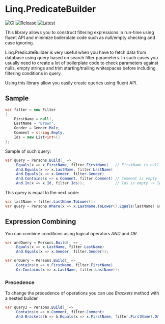 # Linq.PredicateBuilder

[![CI](https://github.com/max-eroshkin/Linq.PredicateBuilder/actions/workflows/CI.yml/badge.svg)](https://github.com/max-eroshkin/Linq.PredicateBuilder/actions)
[![Release](https://img.shields.io/nuget/v/Linq.PredicateBuilder?logo=nuget&label=release&color=blue)](https://www.nuget.org/packages/Linq.PredicateBuilder)
[![Latest](https://img.shields.io/nuget/vpre/Linq.PredicateBuilder?logo=nuget&label=latest&color=yellow)](https://www.nuget.org/packages/Linq.PredicateBuilder/absoluteLatest)

This library allows you to construct filtering expressions in run-time using fluent API
and minimize boilerplate code such as null/empty checking and case ignoring.

Linq.PredicateBuilder is very useful when you have to fetch data from database using query based on search
 filter parameters. In such cases you usually need to create a lot of boilerplate code to check parameters against
 nulls, empty strings and trim starting/trailing whitespaces before including filtering conditions in query.
         
 Using this library allow you easily create queries using fluent API.

## Sample
      
```c#       
var filter = new Filter
{
    FirstName = null!,
    LastName = "Brown",
    Gender = Gender.Male,
    Comment = string.Empty,
    Ids = new List<int>()
};
```
        
Sample of such query:
```c#
var query = Persons.Build(_ => _
    .Equals(x => x.FirstName, filter.FirstName)   // FirstName is null -> Ignored
    .And.Equals(x => x.LastName, filter.LastName)
    .And.Equals(x => x.Gender, filter.Gender)
    .And.Contains(x => x.Comment, filter.Comment) // Comment is empty -> Ignored
    .And.In(x => x.Id, filter.Ids));              // Ids is empty -> Ignored
```

This query is equal to the next code:

```c#
var lastName = filter.LastName.ToLower();
var query = Persons.Where(x => x.LastName.ToLower().Equals(lastName) && x.Gender.Equals(filter.Gender));
```
## Expression Combining
You can combine conditions using logical operators _AND_ and _OR_.

```c#
var andQuery = Persons.Build(_ => _
    .Equals(x => x.LastName, filter.LastName)
    .And.Equals(x => x.Gender, filter.Gender));
 ```    
```c#
var orQuery = Persons.Build(_ => _
    .Contains(x => x.FirstName, filter.FirstName)
    .Or.Contains(x => x.LastName, filter.LastName));
  ```      
### Precedence
To change the precedence of operations you can use _Brackets_ method with a nested builder
```c#
var query3 = Persons.Build(_ => _
    .Contains(x => x.Comment, filter.Comment)
    .And.Brackets(b => b.Equals(x => x.FirstName, filter.FirstName).Or.Equals(x => x.LastName, filter.LastName)));
```
